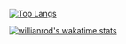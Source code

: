 [![Top Langs](https://github-readme-stats.vercel.app/api/top-langs/?username=marianochaves&layout=compact&show_icons=true&theme=cobalt)](https://github.com/anuraghazra/github-readme-stats)

[![willianrod's wakatime stats](https://github-readme-stats.vercel.app/api?username=marianochaves&show_icons=true&theme=cobalt)](https://github.com/anuraghazra/github-readme-stats)

<!--
**MarianoChaves/marianochaves** is a ✨ _special_ ✨ repository because its `README.md` (this file) appears on your GitHub profile.

Here are some ideas to get you started:

- 🔭 I’m currently working on ...
- 🌱 I’m currently learning ...
- 👯 I’m looking to collaborate on ...
- 🤔 I’m looking for help with ...
- 💬 Ask me about ...
- 📫 How to reach me: ...
- 😄 Pronouns: ...
- ⚡ Fun fact: ...
-->
